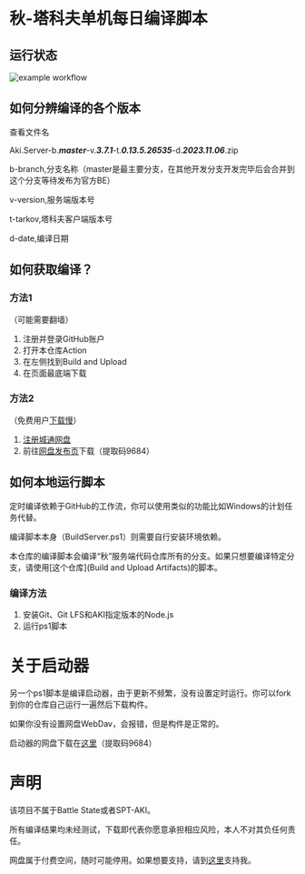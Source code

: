 # 秋-塔科夫单机每日编译脚本
## 运行状态

![example workflow](https://github.com/sovzzz/SPT-AKI-SERVER-CI/actions/workflows/build.yml/badge.svg)

## 如何分辨编译的各个版本

查看文件名

 Aki.Server-b.***master***-v.***3.7.1***-t.***0.13.5.26535***-d.***2023.11.06***.zip

b-branch,分支名称（master是最主要分支，在其他开发分支开发完毕后会合并到这个分支等待发布为官方BE）

v-version,服务端版本号

t-tarkov,塔科夫客户端版本号

d-date,编译日期

## 如何获取编译？

### 方法1

（可能需要翻墙）

1. 注册并登录GitHub账户
2. 打开本仓库Action
3. 在左侧找到Build and Upload
4. 在页面最底端下载

### 方法2

（免费用户[下载慢](https://www.ctfile.com/p/giftcard?uid=28273672&type=1&key=d09ee4)）

1. [注册城通网盘](https://www.ctfile.com/linker/28273672)
2. 前往[网盘发布页](https://url72.ctfile.com/d/28273672-58667611-79f16a)下载（提取码9684）

## 如何本地运行脚本

定时编译依赖于GitHub的工作流，你可以使用类似的功能比如Windows的计划任务代替。

编译脚本本身（BuildServer.ps1）则需要自行安装环境依赖。

本仓库的编译脚本会编译“秋”服务端代码仓库所有的分支。如果只想要编译特定分支，请使用[这个仓库](Build and Upload Artifacts)的脚本。

### 编译方法

1. 安装Git、Git LFS和AKI指定版本的Node.js
2. 运行ps1脚本

# 关于启动器
另一个ps1脚本是编译启动器，由于更新不频繁，没有设置定时运行。你可以fork到你的仓库自己运行一遍然后下载构件。

如果你没有设置网盘WebDav，会报错，但是构件是正常的。

启动器的网盘下载在[这里](https://github.com/sovzzz/SPT-AKI-SERVER-CI/actions/runs/6771135719)（提取码9684）

# 声明
该项目不属于Battle State或者SPT-AKI。

所有编译结果均未经测试，下载即代表你愿意承担相应风险，本人不对其负任何责任。

网盘属于付费空间，随时可能停用。如果想要支持，请到[这里](https://afdian.net/a/Ubisoviet)支持我。
